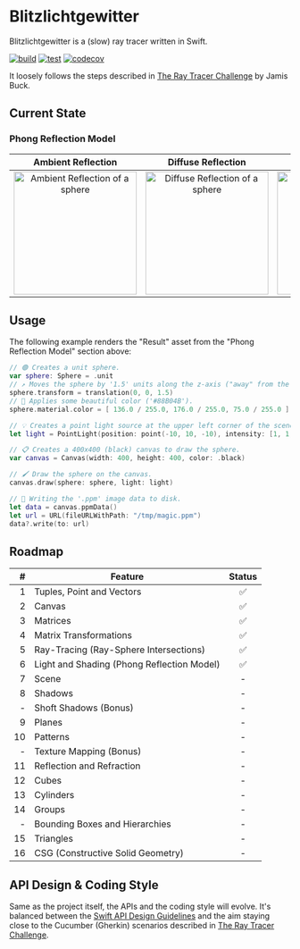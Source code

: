 # Blitzlichtgewitter

Blitzlichtgewitter is a (slow) ray tracer written in Swift.

[![build](https://github.com/lennartstolz/blitzlichtgewitter/actions/workflows/build.yml/badge.svg)](https://github.com/lennartstolz/blitzlichtgewitter/actions/workflows/build.yml)
[![test](https://github.com/lennartstolz/blitzlichtgewitter/actions/workflows/test.yml/badge.svg)](https://github.com/lennartstolz/blitzlichtgewitter/actions/workflows/test.yml)
[![codecov](https://codecov.io/gh/lennartstolz/blitzlichtgewitter/branch/main/graph/badge.svg?token=V397RT5OCO)](https://codecov.io/gh/lennartstolz/blitzlichtgewitter)

It loosely follows the steps described in [The Ray Tracer Challenge](http://raytracerchallenge.com/) by Jamis Buck.

## Current State

### Phong Reflection Model

| Ambient Reflection  | Diffuse Reflection  | Specular Reflection |       Result        |
| :-----------------: | :-----------------: | :-----------------: | :-----------------: |
| <img src="../assets/readme/phong-shading-01-ambient-reflection.png?raw=true" alt="Ambient Reflection of a sphere" width="220" /> | <img src="../assets/readme/phong-shading-02-diffuse-reflection.png?raw=true" alt="Diffuse Reflection of a sphere" width="220" /> | <img src="../assets/readme/phong-shading-03-specular-reflection.png?raw=true" alt="Specular Reflection of a sphere" width="220" /> | <img src="../assets/readme/phong-shading-04-result.png?raw=true" alt="Phong Reflection Render Result of a sphere" width="220" /> |

## Usage

The following example renders the "Result" asset from the "Phong Reflection Model" section above:

```swift
// 🟢 Creates a unit sphere.
var sphere: Sphere = .unit
// ↗️ Moves the sphere by '1.5' units along the z-axis ("away" from the camera).
sphere.transform = translation(0, 0, 1.5)
// 🎨 Applies some beautiful color ('#88B04B').
sphere.material.color = [ 136.0 / 255.0, 176.0 / 255.0, 75.0 / 255.0 ]

// 💡 Creates a point light source at the upper left corner of the scene.
let light = PointLight(position: point(-10, 10, -10), intensity: [1, 1, 1])

// 📋 Creates a 400x400 (black) canvas to draw the sphere.
var canvas = Canvas(width: 400, height: 400, color: .black)

// 🖌 Draw the sphere on the canvas.
canvas.draw(sphere: sphere, light: light)

// 💾 Writing the '.ppm' image data to disk.
let data = canvas.ppmData()
let url = URL(fileURLWithPath: "/tmp/magic.ppm")
data?.write(to: url)
```

## Roadmap

|  # | Feature                                         | Status |
| --:| ------------------------------------------------| :-----: |
|  1 | Tuples, Point and Vectors                       |    ✅   |
|  2 | Canvas                                          |    ✅   |
|  3 | Matrices                                        |    ✅   |
|  4 | Matrix Transformations                          |    ✅   |
|  5 | Ray-Tracing (Ray-Sphere Intersections)          |    ✅   |
|  6 | Light and Shading (Phong Reflection Model)      |    ✅   |
|  7 | Scene                                           |    -   |
|  8 | Shadows                                         |    -   |
|  - | Shoft Shadows (Bonus)                           |   -    |
|  9 | Planes                                          |   -    |
| 10 | Patterns                                        |   -    |
|  - | Texture Mapping (Bonus)                         |   -    |
| 11 | Reflection and Refraction                       |   -    |
| 12 | Cubes                                           |   -    |
| 13 | Cylinders                                       |   -    |
| 14 | Groups                                          |   -    |
|  - | Bounding Boxes and Hierarchies                  |   -    |
| 15 | Triangles                                       |   -    |
| 16 | CSG (Constructive Solid Geometry)               |   -    |


## API Design & Coding Style

Same as the project itself, the APIs and the coding style will evolve. It's balanced between the 
[Swift API Design Guidelines](https://swift.org/documentation/api-design-guidelines/) and the aim staying close to the 
Cucumber (Gherkin) scenarios described in [The Ray Tracer Challenge](http://raytracerchallenge.com/).

